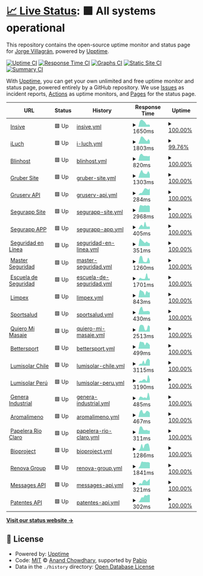 # [📈 Live Status](https://yorsh21.github.io/sites-status): <!--live status--> **🟩 All systems operational**

This repository contains the open-source uptime monitor and status page for [Jorge Villagrán](http://insive.cl), powered by [Upptime](https://github.com/upptime/upptime).

[![Uptime CI](https://github.com/yorsh21/sites-status/workflows/Uptime%20CI/badge.svg)](https://github.com/yorsh21/sites-status/actions?query=workflow%3A%22Uptime+CI%22)
[![Response Time CI](https://github.com/yorsh21/sites-status/workflows/Response%20Time%20CI/badge.svg)](https://github.com/yorsh21/sites-status/actions?query=workflow%3A%22Response+Time+CI%22)
[![Graphs CI](https://github.com/yorsh21/sites-status/workflows/Graphs%20CI/badge.svg)](https://github.com/yorsh21/sites-status/actions?query=workflow%3A%22Graphs+CI%22)
[![Static Site CI](https://github.com/yorsh21/sites-status/workflows/Static%20Site%20CI/badge.svg)](https://github.com/yorsh21/sites-status/actions?query=workflow%3A%22Static+Site+CI%22)
[![Summary CI](https://github.com/yorsh21/sites-status/workflows/Summary%20CI/badge.svg)](https://github.com/yorsh21/sites-status/actions?query=workflow%3A%22Summary+CI%22)

With [Upptime](https://upptime.js.org), you can get your own unlimited and free uptime monitor and status page, powered entirely by a GitHub repository. We use [Issues](https://github.com/yorsh21/sites-status/issues) as incident reports, [Actions](https://github.com/yorsh21/sites-status/actions) as uptime monitors, and [Pages](https://yorsh21.github.io/sites-status) for the status page.

<!--start: status pages-->
<!-- This summary is generated by Upptime (https://github.com/upptime/upptime) -->
<!-- Do not edit this manually, your changes will be overwritten -->
<!-- prettier-ignore -->
| URL | Status | History | Response Time | Uptime |
| --- | ------ | ------- | ------------- | ------ |
| <img alt="" src="https://icons.duckduckgo.com/ip3/insive.cl.ico" height="13"> [Insive](https://insive.cl) | 🟩 Up | [insive.yml](https://github.com/yorsh21/sites-status/commits/HEAD/history/insive.yml) | <details><summary><img alt="Response time graph" src="./graphs/insive/response-time-week.png" height="20"> 1650ms</summary><br><a href="https://yorsh21.github.io/sites-status/history/insive"><img alt="Response time 2138" src="https://img.shields.io/endpoint?url=https%3A%2F%2Fraw.githubusercontent.com%2Fyorsh21%2Fsites-status%2FHEAD%2Fapi%2Finsive%2Fresponse-time.json"></a><br><a href="https://yorsh21.github.io/sites-status/history/insive"><img alt="24-hour response time 686" src="https://img.shields.io/endpoint?url=https%3A%2F%2Fraw.githubusercontent.com%2Fyorsh21%2Fsites-status%2FHEAD%2Fapi%2Finsive%2Fresponse-time-day.json"></a><br><a href="https://yorsh21.github.io/sites-status/history/insive"><img alt="7-day response time 1650" src="https://img.shields.io/endpoint?url=https%3A%2F%2Fraw.githubusercontent.com%2Fyorsh21%2Fsites-status%2FHEAD%2Fapi%2Finsive%2Fresponse-time-week.json"></a><br><a href="https://yorsh21.github.io/sites-status/history/insive"><img alt="30-day response time 2030" src="https://img.shields.io/endpoint?url=https%3A%2F%2Fraw.githubusercontent.com%2Fyorsh21%2Fsites-status%2FHEAD%2Fapi%2Finsive%2Fresponse-time-month.json"></a><br><a href="https://yorsh21.github.io/sites-status/history/insive"><img alt="1-year response time 2138" src="https://img.shields.io/endpoint?url=https%3A%2F%2Fraw.githubusercontent.com%2Fyorsh21%2Fsites-status%2FHEAD%2Fapi%2Finsive%2Fresponse-time-year.json"></a></details> | <details><summary><a href="https://yorsh21.github.io/sites-status/history/insive">100.00%</a></summary><a href="https://yorsh21.github.io/sites-status/history/insive"><img alt="All-time uptime 99.96%" src="https://img.shields.io/endpoint?url=https%3A%2F%2Fraw.githubusercontent.com%2Fyorsh21%2Fsites-status%2FHEAD%2Fapi%2Finsive%2Fuptime.json"></a><br><a href="https://yorsh21.github.io/sites-status/history/insive"><img alt="24-hour uptime 100.00%" src="https://img.shields.io/endpoint?url=https%3A%2F%2Fraw.githubusercontent.com%2Fyorsh21%2Fsites-status%2FHEAD%2Fapi%2Finsive%2Fuptime-day.json"></a><br><a href="https://yorsh21.github.io/sites-status/history/insive"><img alt="7-day uptime 100.00%" src="https://img.shields.io/endpoint?url=https%3A%2F%2Fraw.githubusercontent.com%2Fyorsh21%2Fsites-status%2FHEAD%2Fapi%2Finsive%2Fuptime-week.json"></a><br><a href="https://yorsh21.github.io/sites-status/history/insive"><img alt="30-day uptime 100.00%" src="https://img.shields.io/endpoint?url=https%3A%2F%2Fraw.githubusercontent.com%2Fyorsh21%2Fsites-status%2FHEAD%2Fapi%2Finsive%2Fuptime-month.json"></a><br><a href="https://yorsh21.github.io/sites-status/history/insive"><img alt="1-year uptime 99.96%" src="https://img.shields.io/endpoint?url=https%3A%2F%2Fraw.githubusercontent.com%2Fyorsh21%2Fsites-status%2FHEAD%2Fapi%2Finsive%2Fuptime-year.json"></a></details>
| <img alt="" src="https://icons.duckduckgo.com/ip3/iluch.com.ico" height="13"> [iLuch](https://iluch.com) | 🟩 Up | [i-luch.yml](https://github.com/yorsh21/sites-status/commits/HEAD/history/i-luch.yml) | <details><summary><img alt="Response time graph" src="./graphs/i-luch/response-time-week.png" height="20"> 1803ms</summary><br><a href="https://yorsh21.github.io/sites-status/history/i-luch"><img alt="Response time 1887" src="https://img.shields.io/endpoint?url=https%3A%2F%2Fraw.githubusercontent.com%2Fyorsh21%2Fsites-status%2FHEAD%2Fapi%2Fi-luch%2Fresponse-time.json"></a><br><a href="https://yorsh21.github.io/sites-status/history/i-luch"><img alt="24-hour response time 1034" src="https://img.shields.io/endpoint?url=https%3A%2F%2Fraw.githubusercontent.com%2Fyorsh21%2Fsites-status%2FHEAD%2Fapi%2Fi-luch%2Fresponse-time-day.json"></a><br><a href="https://yorsh21.github.io/sites-status/history/i-luch"><img alt="7-day response time 1803" src="https://img.shields.io/endpoint?url=https%3A%2F%2Fraw.githubusercontent.com%2Fyorsh21%2Fsites-status%2FHEAD%2Fapi%2Fi-luch%2Fresponse-time-week.json"></a><br><a href="https://yorsh21.github.io/sites-status/history/i-luch"><img alt="30-day response time 1884" src="https://img.shields.io/endpoint?url=https%3A%2F%2Fraw.githubusercontent.com%2Fyorsh21%2Fsites-status%2FHEAD%2Fapi%2Fi-luch%2Fresponse-time-month.json"></a><br><a href="https://yorsh21.github.io/sites-status/history/i-luch"><img alt="1-year response time 1887" src="https://img.shields.io/endpoint?url=https%3A%2F%2Fraw.githubusercontent.com%2Fyorsh21%2Fsites-status%2FHEAD%2Fapi%2Fi-luch%2Fresponse-time-year.json"></a></details> | <details><summary><a href="https://yorsh21.github.io/sites-status/history/i-luch">99.76%</a></summary><a href="https://yorsh21.github.io/sites-status/history/i-luch"><img alt="All-time uptime 99.99%" src="https://img.shields.io/endpoint?url=https%3A%2F%2Fraw.githubusercontent.com%2Fyorsh21%2Fsites-status%2FHEAD%2Fapi%2Fi-luch%2Fuptime.json"></a><br><a href="https://yorsh21.github.io/sites-status/history/i-luch"><img alt="24-hour uptime 100.00%" src="https://img.shields.io/endpoint?url=https%3A%2F%2Fraw.githubusercontent.com%2Fyorsh21%2Fsites-status%2FHEAD%2Fapi%2Fi-luch%2Fuptime-day.json"></a><br><a href="https://yorsh21.github.io/sites-status/history/i-luch"><img alt="7-day uptime 99.76%" src="https://img.shields.io/endpoint?url=https%3A%2F%2Fraw.githubusercontent.com%2Fyorsh21%2Fsites-status%2FHEAD%2Fapi%2Fi-luch%2Fuptime-week.json"></a><br><a href="https://yorsh21.github.io/sites-status/history/i-luch"><img alt="30-day uptime 99.95%" src="https://img.shields.io/endpoint?url=https%3A%2F%2Fraw.githubusercontent.com%2Fyorsh21%2Fsites-status%2FHEAD%2Fapi%2Fi-luch%2Fuptime-month.json"></a><br><a href="https://yorsh21.github.io/sites-status/history/i-luch"><img alt="1-year uptime 99.99%" src="https://img.shields.io/endpoint?url=https%3A%2F%2Fraw.githubusercontent.com%2Fyorsh21%2Fsites-status%2FHEAD%2Fapi%2Fi-luch%2Fuptime-year.json"></a></details>
| <img alt="" src="https://icons.duckduckgo.com/ip3/blinhost.cl.ico" height="13"> [Blinhost](https://blinhost.cl) | 🟩 Up | [blinhost.yml](https://github.com/yorsh21/sites-status/commits/HEAD/history/blinhost.yml) | <details><summary><img alt="Response time graph" src="./graphs/blinhost/response-time-week.png" height="20"> 820ms</summary><br><a href="https://yorsh21.github.io/sites-status/history/blinhost"><img alt="Response time 741" src="https://img.shields.io/endpoint?url=https%3A%2F%2Fraw.githubusercontent.com%2Fyorsh21%2Fsites-status%2FHEAD%2Fapi%2Fblinhost%2Fresponse-time.json"></a><br><a href="https://yorsh21.github.io/sites-status/history/blinhost"><img alt="24-hour response time 764" src="https://img.shields.io/endpoint?url=https%3A%2F%2Fraw.githubusercontent.com%2Fyorsh21%2Fsites-status%2FHEAD%2Fapi%2Fblinhost%2Fresponse-time-day.json"></a><br><a href="https://yorsh21.github.io/sites-status/history/blinhost"><img alt="7-day response time 820" src="https://img.shields.io/endpoint?url=https%3A%2F%2Fraw.githubusercontent.com%2Fyorsh21%2Fsites-status%2FHEAD%2Fapi%2Fblinhost%2Fresponse-time-week.json"></a><br><a href="https://yorsh21.github.io/sites-status/history/blinhost"><img alt="30-day response time 768" src="https://img.shields.io/endpoint?url=https%3A%2F%2Fraw.githubusercontent.com%2Fyorsh21%2Fsites-status%2FHEAD%2Fapi%2Fblinhost%2Fresponse-time-month.json"></a><br><a href="https://yorsh21.github.io/sites-status/history/blinhost"><img alt="1-year response time 741" src="https://img.shields.io/endpoint?url=https%3A%2F%2Fraw.githubusercontent.com%2Fyorsh21%2Fsites-status%2FHEAD%2Fapi%2Fblinhost%2Fresponse-time-year.json"></a></details> | <details><summary><a href="https://yorsh21.github.io/sites-status/history/blinhost">100.00%</a></summary><a href="https://yorsh21.github.io/sites-status/history/blinhost"><img alt="All-time uptime 99.83%" src="https://img.shields.io/endpoint?url=https%3A%2F%2Fraw.githubusercontent.com%2Fyorsh21%2Fsites-status%2FHEAD%2Fapi%2Fblinhost%2Fuptime.json"></a><br><a href="https://yorsh21.github.io/sites-status/history/blinhost"><img alt="24-hour uptime 100.00%" src="https://img.shields.io/endpoint?url=https%3A%2F%2Fraw.githubusercontent.com%2Fyorsh21%2Fsites-status%2FHEAD%2Fapi%2Fblinhost%2Fuptime-day.json"></a><br><a href="https://yorsh21.github.io/sites-status/history/blinhost"><img alt="7-day uptime 100.00%" src="https://img.shields.io/endpoint?url=https%3A%2F%2Fraw.githubusercontent.com%2Fyorsh21%2Fsites-status%2FHEAD%2Fapi%2Fblinhost%2Fuptime-week.json"></a><br><a href="https://yorsh21.github.io/sites-status/history/blinhost"><img alt="30-day uptime 99.76%" src="https://img.shields.io/endpoint?url=https%3A%2F%2Fraw.githubusercontent.com%2Fyorsh21%2Fsites-status%2FHEAD%2Fapi%2Fblinhost%2Fuptime-month.json"></a><br><a href="https://yorsh21.github.io/sites-status/history/blinhost"><img alt="1-year uptime 99.83%" src="https://img.shields.io/endpoint?url=https%3A%2F%2Fraw.githubusercontent.com%2Fyorsh21%2Fsites-status%2FHEAD%2Fapi%2Fblinhost%2Fuptime-year.json"></a></details>
| <img alt="" src="https://icons.duckduckgo.com/ip3/gruserv.com.ico" height="13"> [Gruber Site](https://gruserv.com) | 🟩 Up | [gruber-site.yml](https://github.com/yorsh21/sites-status/commits/HEAD/history/gruber-site.yml) | <details><summary><img alt="Response time graph" src="./graphs/gruber-site/response-time-week.png" height="20"> 1303ms</summary><br><a href="https://yorsh21.github.io/sites-status/history/gruber-site"><img alt="Response time 2010" src="https://img.shields.io/endpoint?url=https%3A%2F%2Fraw.githubusercontent.com%2Fyorsh21%2Fsites-status%2FHEAD%2Fapi%2Fgruber-site%2Fresponse-time.json"></a><br><a href="https://yorsh21.github.io/sites-status/history/gruber-site"><img alt="24-hour response time 917" src="https://img.shields.io/endpoint?url=https%3A%2F%2Fraw.githubusercontent.com%2Fyorsh21%2Fsites-status%2FHEAD%2Fapi%2Fgruber-site%2Fresponse-time-day.json"></a><br><a href="https://yorsh21.github.io/sites-status/history/gruber-site"><img alt="7-day response time 1303" src="https://img.shields.io/endpoint?url=https%3A%2F%2Fraw.githubusercontent.com%2Fyorsh21%2Fsites-status%2FHEAD%2Fapi%2Fgruber-site%2Fresponse-time-week.json"></a><br><a href="https://yorsh21.github.io/sites-status/history/gruber-site"><img alt="30-day response time 1286" src="https://img.shields.io/endpoint?url=https%3A%2F%2Fraw.githubusercontent.com%2Fyorsh21%2Fsites-status%2FHEAD%2Fapi%2Fgruber-site%2Fresponse-time-month.json"></a><br><a href="https://yorsh21.github.io/sites-status/history/gruber-site"><img alt="1-year response time 2010" src="https://img.shields.io/endpoint?url=https%3A%2F%2Fraw.githubusercontent.com%2Fyorsh21%2Fsites-status%2FHEAD%2Fapi%2Fgruber-site%2Fresponse-time-year.json"></a></details> | <details><summary><a href="https://yorsh21.github.io/sites-status/history/gruber-site">100.00%</a></summary><a href="https://yorsh21.github.io/sites-status/history/gruber-site"><img alt="All-time uptime 97.06%" src="https://img.shields.io/endpoint?url=https%3A%2F%2Fraw.githubusercontent.com%2Fyorsh21%2Fsites-status%2FHEAD%2Fapi%2Fgruber-site%2Fuptime.json"></a><br><a href="https://yorsh21.github.io/sites-status/history/gruber-site"><img alt="24-hour uptime 100.00%" src="https://img.shields.io/endpoint?url=https%3A%2F%2Fraw.githubusercontent.com%2Fyorsh21%2Fsites-status%2FHEAD%2Fapi%2Fgruber-site%2Fuptime-day.json"></a><br><a href="https://yorsh21.github.io/sites-status/history/gruber-site"><img alt="7-day uptime 100.00%" src="https://img.shields.io/endpoint?url=https%3A%2F%2Fraw.githubusercontent.com%2Fyorsh21%2Fsites-status%2FHEAD%2Fapi%2Fgruber-site%2Fuptime-week.json"></a><br><a href="https://yorsh21.github.io/sites-status/history/gruber-site"><img alt="30-day uptime 100.00%" src="https://img.shields.io/endpoint?url=https%3A%2F%2Fraw.githubusercontent.com%2Fyorsh21%2Fsites-status%2FHEAD%2Fapi%2Fgruber-site%2Fuptime-month.json"></a><br><a href="https://yorsh21.github.io/sites-status/history/gruber-site"><img alt="1-year uptime 97.06%" src="https://img.shields.io/endpoint?url=https%3A%2F%2Fraw.githubusercontent.com%2Fyorsh21%2Fsites-status%2FHEAD%2Fapi%2Fgruber-site%2Fuptime-year.json"></a></details>
| <img alt="" src="https://icons.duckduckgo.com/ip3/app.gruserv.com.ico" height="13"> [Gruserv API](https://app.gruserv.com) | 🟩 Up | [gruserv-api.yml](https://github.com/yorsh21/sites-status/commits/HEAD/history/gruserv-api.yml) | <details><summary><img alt="Response time graph" src="./graphs/gruserv-api/response-time-week.png" height="20"> 284ms</summary><br><a href="https://yorsh21.github.io/sites-status/history/gruserv-api"><img alt="Response time 289" src="https://img.shields.io/endpoint?url=https%3A%2F%2Fraw.githubusercontent.com%2Fyorsh21%2Fsites-status%2FHEAD%2Fapi%2Fgruserv-api%2Fresponse-time.json"></a><br><a href="https://yorsh21.github.io/sites-status/history/gruserv-api"><img alt="24-hour response time 388" src="https://img.shields.io/endpoint?url=https%3A%2F%2Fraw.githubusercontent.com%2Fyorsh21%2Fsites-status%2FHEAD%2Fapi%2Fgruserv-api%2Fresponse-time-day.json"></a><br><a href="https://yorsh21.github.io/sites-status/history/gruserv-api"><img alt="7-day response time 284" src="https://img.shields.io/endpoint?url=https%3A%2F%2Fraw.githubusercontent.com%2Fyorsh21%2Fsites-status%2FHEAD%2Fapi%2Fgruserv-api%2Fresponse-time-week.json"></a><br><a href="https://yorsh21.github.io/sites-status/history/gruserv-api"><img alt="30-day response time 277" src="https://img.shields.io/endpoint?url=https%3A%2F%2Fraw.githubusercontent.com%2Fyorsh21%2Fsites-status%2FHEAD%2Fapi%2Fgruserv-api%2Fresponse-time-month.json"></a><br><a href="https://yorsh21.github.io/sites-status/history/gruserv-api"><img alt="1-year response time 289" src="https://img.shields.io/endpoint?url=https%3A%2F%2Fraw.githubusercontent.com%2Fyorsh21%2Fsites-status%2FHEAD%2Fapi%2Fgruserv-api%2Fresponse-time-year.json"></a></details> | <details><summary><a href="https://yorsh21.github.io/sites-status/history/gruserv-api">100.00%</a></summary><a href="https://yorsh21.github.io/sites-status/history/gruserv-api"><img alt="All-time uptime 100.00%" src="https://img.shields.io/endpoint?url=https%3A%2F%2Fraw.githubusercontent.com%2Fyorsh21%2Fsites-status%2FHEAD%2Fapi%2Fgruserv-api%2Fuptime.json"></a><br><a href="https://yorsh21.github.io/sites-status/history/gruserv-api"><img alt="24-hour uptime 100.00%" src="https://img.shields.io/endpoint?url=https%3A%2F%2Fraw.githubusercontent.com%2Fyorsh21%2Fsites-status%2FHEAD%2Fapi%2Fgruserv-api%2Fuptime-day.json"></a><br><a href="https://yorsh21.github.io/sites-status/history/gruserv-api"><img alt="7-day uptime 100.00%" src="https://img.shields.io/endpoint?url=https%3A%2F%2Fraw.githubusercontent.com%2Fyorsh21%2Fsites-status%2FHEAD%2Fapi%2Fgruserv-api%2Fuptime-week.json"></a><br><a href="https://yorsh21.github.io/sites-status/history/gruserv-api"><img alt="30-day uptime 100.00%" src="https://img.shields.io/endpoint?url=https%3A%2F%2Fraw.githubusercontent.com%2Fyorsh21%2Fsites-status%2FHEAD%2Fapi%2Fgruserv-api%2Fuptime-month.json"></a><br><a href="https://yorsh21.github.io/sites-status/history/gruserv-api"><img alt="1-year uptime 100.00%" src="https://img.shields.io/endpoint?url=https%3A%2F%2Fraw.githubusercontent.com%2Fyorsh21%2Fsites-status%2FHEAD%2Fapi%2Fgruserv-api%2Fuptime-year.json"></a></details>
| <img alt="" src="https://icons.duckduckgo.com/ip3/segurapp.cl.ico" height="13"> [Segurapp Site](https://segurapp.cl) | 🟩 Up | [segurapp-site.yml](https://github.com/yorsh21/sites-status/commits/HEAD/history/segurapp-site.yml) | <details><summary><img alt="Response time graph" src="./graphs/segurapp-site/response-time-week.png" height="20"> 2968ms</summary><br><a href="https://yorsh21.github.io/sites-status/history/segurapp-site"><img alt="Response time 3117" src="https://img.shields.io/endpoint?url=https%3A%2F%2Fraw.githubusercontent.com%2Fyorsh21%2Fsites-status%2FHEAD%2Fapi%2Fsegurapp-site%2Fresponse-time.json"></a><br><a href="https://yorsh21.github.io/sites-status/history/segurapp-site"><img alt="24-hour response time 2660" src="https://img.shields.io/endpoint?url=https%3A%2F%2Fraw.githubusercontent.com%2Fyorsh21%2Fsites-status%2FHEAD%2Fapi%2Fsegurapp-site%2Fresponse-time-day.json"></a><br><a href="https://yorsh21.github.io/sites-status/history/segurapp-site"><img alt="7-day response time 2968" src="https://img.shields.io/endpoint?url=https%3A%2F%2Fraw.githubusercontent.com%2Fyorsh21%2Fsites-status%2FHEAD%2Fapi%2Fsegurapp-site%2Fresponse-time-week.json"></a><br><a href="https://yorsh21.github.io/sites-status/history/segurapp-site"><img alt="30-day response time 2938" src="https://img.shields.io/endpoint?url=https%3A%2F%2Fraw.githubusercontent.com%2Fyorsh21%2Fsites-status%2FHEAD%2Fapi%2Fsegurapp-site%2Fresponse-time-month.json"></a><br><a href="https://yorsh21.github.io/sites-status/history/segurapp-site"><img alt="1-year response time 3117" src="https://img.shields.io/endpoint?url=https%3A%2F%2Fraw.githubusercontent.com%2Fyorsh21%2Fsites-status%2FHEAD%2Fapi%2Fsegurapp-site%2Fresponse-time-year.json"></a></details> | <details><summary><a href="https://yorsh21.github.io/sites-status/history/segurapp-site">100.00%</a></summary><a href="https://yorsh21.github.io/sites-status/history/segurapp-site"><img alt="All-time uptime 99.43%" src="https://img.shields.io/endpoint?url=https%3A%2F%2Fraw.githubusercontent.com%2Fyorsh21%2Fsites-status%2FHEAD%2Fapi%2Fsegurapp-site%2Fuptime.json"></a><br><a href="https://yorsh21.github.io/sites-status/history/segurapp-site"><img alt="24-hour uptime 100.00%" src="https://img.shields.io/endpoint?url=https%3A%2F%2Fraw.githubusercontent.com%2Fyorsh21%2Fsites-status%2FHEAD%2Fapi%2Fsegurapp-site%2Fuptime-day.json"></a><br><a href="https://yorsh21.github.io/sites-status/history/segurapp-site"><img alt="7-day uptime 100.00%" src="https://img.shields.io/endpoint?url=https%3A%2F%2Fraw.githubusercontent.com%2Fyorsh21%2Fsites-status%2FHEAD%2Fapi%2Fsegurapp-site%2Fuptime-week.json"></a><br><a href="https://yorsh21.github.io/sites-status/history/segurapp-site"><img alt="30-day uptime 100.00%" src="https://img.shields.io/endpoint?url=https%3A%2F%2Fraw.githubusercontent.com%2Fyorsh21%2Fsites-status%2FHEAD%2Fapi%2Fsegurapp-site%2Fuptime-month.json"></a><br><a href="https://yorsh21.github.io/sites-status/history/segurapp-site"><img alt="1-year uptime 99.43%" src="https://img.shields.io/endpoint?url=https%3A%2F%2Fraw.githubusercontent.com%2Fyorsh21%2Fsites-status%2FHEAD%2Fapi%2Fsegurapp-site%2Fuptime-year.json"></a></details>
| <img alt="" src="https://icons.duckduckgo.com/ip3/app.segurapp.cl.ico" height="13"> [Segurapp APP](http://app.segurapp.cl) | 🟩 Up | [segurapp-app.yml](https://github.com/yorsh21/sites-status/commits/HEAD/history/segurapp-app.yml) | <details><summary><img alt="Response time graph" src="./graphs/segurapp-app/response-time-week.png" height="20"> 405ms</summary><br><a href="https://yorsh21.github.io/sites-status/history/segurapp-app"><img alt="Response time 425" src="https://img.shields.io/endpoint?url=https%3A%2F%2Fraw.githubusercontent.com%2Fyorsh21%2Fsites-status%2FHEAD%2Fapi%2Fsegurapp-app%2Fresponse-time.json"></a><br><a href="https://yorsh21.github.io/sites-status/history/segurapp-app"><img alt="24-hour response time 271" src="https://img.shields.io/endpoint?url=https%3A%2F%2Fraw.githubusercontent.com%2Fyorsh21%2Fsites-status%2FHEAD%2Fapi%2Fsegurapp-app%2Fresponse-time-day.json"></a><br><a href="https://yorsh21.github.io/sites-status/history/segurapp-app"><img alt="7-day response time 405" src="https://img.shields.io/endpoint?url=https%3A%2F%2Fraw.githubusercontent.com%2Fyorsh21%2Fsites-status%2FHEAD%2Fapi%2Fsegurapp-app%2Fresponse-time-week.json"></a><br><a href="https://yorsh21.github.io/sites-status/history/segurapp-app"><img alt="30-day response time 338" src="https://img.shields.io/endpoint?url=https%3A%2F%2Fraw.githubusercontent.com%2Fyorsh21%2Fsites-status%2FHEAD%2Fapi%2Fsegurapp-app%2Fresponse-time-month.json"></a><br><a href="https://yorsh21.github.io/sites-status/history/segurapp-app"><img alt="1-year response time 425" src="https://img.shields.io/endpoint?url=https%3A%2F%2Fraw.githubusercontent.com%2Fyorsh21%2Fsites-status%2FHEAD%2Fapi%2Fsegurapp-app%2Fresponse-time-year.json"></a></details> | <details><summary><a href="https://yorsh21.github.io/sites-status/history/segurapp-app">100.00%</a></summary><a href="https://yorsh21.github.io/sites-status/history/segurapp-app"><img alt="All-time uptime 72.74%" src="https://img.shields.io/endpoint?url=https%3A%2F%2Fraw.githubusercontent.com%2Fyorsh21%2Fsites-status%2FHEAD%2Fapi%2Fsegurapp-app%2Fuptime.json"></a><br><a href="https://yorsh21.github.io/sites-status/history/segurapp-app"><img alt="24-hour uptime 100.00%" src="https://img.shields.io/endpoint?url=https%3A%2F%2Fraw.githubusercontent.com%2Fyorsh21%2Fsites-status%2FHEAD%2Fapi%2Fsegurapp-app%2Fuptime-day.json"></a><br><a href="https://yorsh21.github.io/sites-status/history/segurapp-app"><img alt="7-day uptime 100.00%" src="https://img.shields.io/endpoint?url=https%3A%2F%2Fraw.githubusercontent.com%2Fyorsh21%2Fsites-status%2FHEAD%2Fapi%2Fsegurapp-app%2Fuptime-week.json"></a><br><a href="https://yorsh21.github.io/sites-status/history/segurapp-app"><img alt="30-day uptime 100.00%" src="https://img.shields.io/endpoint?url=https%3A%2F%2Fraw.githubusercontent.com%2Fyorsh21%2Fsites-status%2FHEAD%2Fapi%2Fsegurapp-app%2Fuptime-month.json"></a><br><a href="https://yorsh21.github.io/sites-status/history/segurapp-app"><img alt="1-year uptime 72.74%" src="https://img.shields.io/endpoint?url=https%3A%2F%2Fraw.githubusercontent.com%2Fyorsh21%2Fsites-status%2FHEAD%2Fapi%2Fsegurapp-app%2Fuptime-year.json"></a></details>
| <img alt="" src="https://icons.duckduckgo.com/ip3/seguridadenlinea.cl.ico" height="13"> [Seguridad en Linea](https://seguridadenlinea.cl) | 🟩 Up | [seguridad-en-linea.yml](https://github.com/yorsh21/sites-status/commits/HEAD/history/seguridad-en-linea.yml) | <details><summary><img alt="Response time graph" src="./graphs/seguridad-en-linea/response-time-week.png" height="20"> 351ms</summary><br><a href="https://yorsh21.github.io/sites-status/history/seguridad-en-linea"><img alt="Response time 342" src="https://img.shields.io/endpoint?url=https%3A%2F%2Fraw.githubusercontent.com%2Fyorsh21%2Fsites-status%2FHEAD%2Fapi%2Fseguridad-en-linea%2Fresponse-time.json"></a><br><a href="https://yorsh21.github.io/sites-status/history/seguridad-en-linea"><img alt="24-hour response time 214" src="https://img.shields.io/endpoint?url=https%3A%2F%2Fraw.githubusercontent.com%2Fyorsh21%2Fsites-status%2FHEAD%2Fapi%2Fseguridad-en-linea%2Fresponse-time-day.json"></a><br><a href="https://yorsh21.github.io/sites-status/history/seguridad-en-linea"><img alt="7-day response time 351" src="https://img.shields.io/endpoint?url=https%3A%2F%2Fraw.githubusercontent.com%2Fyorsh21%2Fsites-status%2FHEAD%2Fapi%2Fseguridad-en-linea%2Fresponse-time-week.json"></a><br><a href="https://yorsh21.github.io/sites-status/history/seguridad-en-linea"><img alt="30-day response time 361" src="https://img.shields.io/endpoint?url=https%3A%2F%2Fraw.githubusercontent.com%2Fyorsh21%2Fsites-status%2FHEAD%2Fapi%2Fseguridad-en-linea%2Fresponse-time-month.json"></a><br><a href="https://yorsh21.github.io/sites-status/history/seguridad-en-linea"><img alt="1-year response time 342" src="https://img.shields.io/endpoint?url=https%3A%2F%2Fraw.githubusercontent.com%2Fyorsh21%2Fsites-status%2FHEAD%2Fapi%2Fseguridad-en-linea%2Fresponse-time-year.json"></a></details> | <details><summary><a href="https://yorsh21.github.io/sites-status/history/seguridad-en-linea">100.00%</a></summary><a href="https://yorsh21.github.io/sites-status/history/seguridad-en-linea"><img alt="All-time uptime 99.98%" src="https://img.shields.io/endpoint?url=https%3A%2F%2Fraw.githubusercontent.com%2Fyorsh21%2Fsites-status%2FHEAD%2Fapi%2Fseguridad-en-linea%2Fuptime.json"></a><br><a href="https://yorsh21.github.io/sites-status/history/seguridad-en-linea"><img alt="24-hour uptime 100.00%" src="https://img.shields.io/endpoint?url=https%3A%2F%2Fraw.githubusercontent.com%2Fyorsh21%2Fsites-status%2FHEAD%2Fapi%2Fseguridad-en-linea%2Fuptime-day.json"></a><br><a href="https://yorsh21.github.io/sites-status/history/seguridad-en-linea"><img alt="7-day uptime 100.00%" src="https://img.shields.io/endpoint?url=https%3A%2F%2Fraw.githubusercontent.com%2Fyorsh21%2Fsites-status%2FHEAD%2Fapi%2Fseguridad-en-linea%2Fuptime-week.json"></a><br><a href="https://yorsh21.github.io/sites-status/history/seguridad-en-linea"><img alt="30-day uptime 100.00%" src="https://img.shields.io/endpoint?url=https%3A%2F%2Fraw.githubusercontent.com%2Fyorsh21%2Fsites-status%2FHEAD%2Fapi%2Fseguridad-en-linea%2Fuptime-month.json"></a><br><a href="https://yorsh21.github.io/sites-status/history/seguridad-en-linea"><img alt="1-year uptime 99.98%" src="https://img.shields.io/endpoint?url=https%3A%2F%2Fraw.githubusercontent.com%2Fyorsh21%2Fsites-status%2FHEAD%2Fapi%2Fseguridad-en-linea%2Fuptime-year.json"></a></details>
| <img alt="" src="https://icons.duckduckgo.com/ip3/masterseguridad.cl.ico" height="13"> [Master Seguridad](https://masterseguridad.cl) | 🟩 Up | [master-seguridad.yml](https://github.com/yorsh21/sites-status/commits/HEAD/history/master-seguridad.yml) | <details><summary><img alt="Response time graph" src="./graphs/master-seguridad/response-time-week.png" height="20"> 1260ms</summary><br><a href="https://yorsh21.github.io/sites-status/history/master-seguridad"><img alt="Response time 2222" src="https://img.shields.io/endpoint?url=https%3A%2F%2Fraw.githubusercontent.com%2Fyorsh21%2Fsites-status%2FHEAD%2Fapi%2Fmaster-seguridad%2Fresponse-time.json"></a><br><a href="https://yorsh21.github.io/sites-status/history/master-seguridad"><img alt="24-hour response time 701" src="https://img.shields.io/endpoint?url=https%3A%2F%2Fraw.githubusercontent.com%2Fyorsh21%2Fsites-status%2FHEAD%2Fapi%2Fmaster-seguridad%2Fresponse-time-day.json"></a><br><a href="https://yorsh21.github.io/sites-status/history/master-seguridad"><img alt="7-day response time 1260" src="https://img.shields.io/endpoint?url=https%3A%2F%2Fraw.githubusercontent.com%2Fyorsh21%2Fsites-status%2FHEAD%2Fapi%2Fmaster-seguridad%2Fresponse-time-week.json"></a><br><a href="https://yorsh21.github.io/sites-status/history/master-seguridad"><img alt="30-day response time 1926" src="https://img.shields.io/endpoint?url=https%3A%2F%2Fraw.githubusercontent.com%2Fyorsh21%2Fsites-status%2FHEAD%2Fapi%2Fmaster-seguridad%2Fresponse-time-month.json"></a><br><a href="https://yorsh21.github.io/sites-status/history/master-seguridad"><img alt="1-year response time 2222" src="https://img.shields.io/endpoint?url=https%3A%2F%2Fraw.githubusercontent.com%2Fyorsh21%2Fsites-status%2FHEAD%2Fapi%2Fmaster-seguridad%2Fresponse-time-year.json"></a></details> | <details><summary><a href="https://yorsh21.github.io/sites-status/history/master-seguridad">100.00%</a></summary><a href="https://yorsh21.github.io/sites-status/history/master-seguridad"><img alt="All-time uptime 99.99%" src="https://img.shields.io/endpoint?url=https%3A%2F%2Fraw.githubusercontent.com%2Fyorsh21%2Fsites-status%2FHEAD%2Fapi%2Fmaster-seguridad%2Fuptime.json"></a><br><a href="https://yorsh21.github.io/sites-status/history/master-seguridad"><img alt="24-hour uptime 100.00%" src="https://img.shields.io/endpoint?url=https%3A%2F%2Fraw.githubusercontent.com%2Fyorsh21%2Fsites-status%2FHEAD%2Fapi%2Fmaster-seguridad%2Fuptime-day.json"></a><br><a href="https://yorsh21.github.io/sites-status/history/master-seguridad"><img alt="7-day uptime 100.00%" src="https://img.shields.io/endpoint?url=https%3A%2F%2Fraw.githubusercontent.com%2Fyorsh21%2Fsites-status%2FHEAD%2Fapi%2Fmaster-seguridad%2Fuptime-week.json"></a><br><a href="https://yorsh21.github.io/sites-status/history/master-seguridad"><img alt="30-day uptime 100.00%" src="https://img.shields.io/endpoint?url=https%3A%2F%2Fraw.githubusercontent.com%2Fyorsh21%2Fsites-status%2FHEAD%2Fapi%2Fmaster-seguridad%2Fuptime-month.json"></a><br><a href="https://yorsh21.github.io/sites-status/history/master-seguridad"><img alt="1-year uptime 99.99%" src="https://img.shields.io/endpoint?url=https%3A%2F%2Fraw.githubusercontent.com%2Fyorsh21%2Fsites-status%2FHEAD%2Fapi%2Fmaster-seguridad%2Fuptime-year.json"></a></details>
| <img alt="" src="https://icons.duckduckgo.com/ip3/escueladeseguridad.cl.ico" height="13"> [Escuela de Seguridad](https://escueladeseguridad.cl) | 🟩 Up | [escuela-de-seguridad.yml](https://github.com/yorsh21/sites-status/commits/HEAD/history/escuela-de-seguridad.yml) | <details><summary><img alt="Response time graph" src="./graphs/escuela-de-seguridad/response-time-week.png" height="20"> 1701ms</summary><br><a href="https://yorsh21.github.io/sites-status/history/escuela-de-seguridad"><img alt="Response time 2099" src="https://img.shields.io/endpoint?url=https%3A%2F%2Fraw.githubusercontent.com%2Fyorsh21%2Fsites-status%2FHEAD%2Fapi%2Fescuela-de-seguridad%2Fresponse-time.json"></a><br><a href="https://yorsh21.github.io/sites-status/history/escuela-de-seguridad"><img alt="24-hour response time 1203" src="https://img.shields.io/endpoint?url=https%3A%2F%2Fraw.githubusercontent.com%2Fyorsh21%2Fsites-status%2FHEAD%2Fapi%2Fescuela-de-seguridad%2Fresponse-time-day.json"></a><br><a href="https://yorsh21.github.io/sites-status/history/escuela-de-seguridad"><img alt="7-day response time 1701" src="https://img.shields.io/endpoint?url=https%3A%2F%2Fraw.githubusercontent.com%2Fyorsh21%2Fsites-status%2FHEAD%2Fapi%2Fescuela-de-seguridad%2Fresponse-time-week.json"></a><br><a href="https://yorsh21.github.io/sites-status/history/escuela-de-seguridad"><img alt="30-day response time 2072" src="https://img.shields.io/endpoint?url=https%3A%2F%2Fraw.githubusercontent.com%2Fyorsh21%2Fsites-status%2FHEAD%2Fapi%2Fescuela-de-seguridad%2Fresponse-time-month.json"></a><br><a href="https://yorsh21.github.io/sites-status/history/escuela-de-seguridad"><img alt="1-year response time 2099" src="https://img.shields.io/endpoint?url=https%3A%2F%2Fraw.githubusercontent.com%2Fyorsh21%2Fsites-status%2FHEAD%2Fapi%2Fescuela-de-seguridad%2Fresponse-time-year.json"></a></details> | <details><summary><a href="https://yorsh21.github.io/sites-status/history/escuela-de-seguridad">100.00%</a></summary><a href="https://yorsh21.github.io/sites-status/history/escuela-de-seguridad"><img alt="All-time uptime 99.96%" src="https://img.shields.io/endpoint?url=https%3A%2F%2Fraw.githubusercontent.com%2Fyorsh21%2Fsites-status%2FHEAD%2Fapi%2Fescuela-de-seguridad%2Fuptime.json"></a><br><a href="https://yorsh21.github.io/sites-status/history/escuela-de-seguridad"><img alt="24-hour uptime 100.00%" src="https://img.shields.io/endpoint?url=https%3A%2F%2Fraw.githubusercontent.com%2Fyorsh21%2Fsites-status%2FHEAD%2Fapi%2Fescuela-de-seguridad%2Fuptime-day.json"></a><br><a href="https://yorsh21.github.io/sites-status/history/escuela-de-seguridad"><img alt="7-day uptime 100.00%" src="https://img.shields.io/endpoint?url=https%3A%2F%2Fraw.githubusercontent.com%2Fyorsh21%2Fsites-status%2FHEAD%2Fapi%2Fescuela-de-seguridad%2Fuptime-week.json"></a><br><a href="https://yorsh21.github.io/sites-status/history/escuela-de-seguridad"><img alt="30-day uptime 100.00%" src="https://img.shields.io/endpoint?url=https%3A%2F%2Fraw.githubusercontent.com%2Fyorsh21%2Fsites-status%2FHEAD%2Fapi%2Fescuela-de-seguridad%2Fuptime-month.json"></a><br><a href="https://yorsh21.github.io/sites-status/history/escuela-de-seguridad"><img alt="1-year uptime 99.96%" src="https://img.shields.io/endpoint?url=https%3A%2F%2Fraw.githubusercontent.com%2Fyorsh21%2Fsites-status%2FHEAD%2Fapi%2Fescuela-de-seguridad%2Fuptime-year.json"></a></details>
| <img alt="" src="https://icons.duckduckgo.com/ip3/limpex.cl.ico" height="13"> [Limpex](https://limpex.cl) | 🟩 Up | [limpex.yml](https://github.com/yorsh21/sites-status/commits/HEAD/history/limpex.yml) | <details><summary><img alt="Response time graph" src="./graphs/limpex/response-time-week.png" height="20"> 843ms</summary><br><a href="https://yorsh21.github.io/sites-status/history/limpex"><img alt="Response time 2048" src="https://img.shields.io/endpoint?url=https%3A%2F%2Fraw.githubusercontent.com%2Fyorsh21%2Fsites-status%2FHEAD%2Fapi%2Flimpex%2Fresponse-time.json"></a><br><a href="https://yorsh21.github.io/sites-status/history/limpex"><img alt="24-hour response time 787" src="https://img.shields.io/endpoint?url=https%3A%2F%2Fraw.githubusercontent.com%2Fyorsh21%2Fsites-status%2FHEAD%2Fapi%2Flimpex%2Fresponse-time-day.json"></a><br><a href="https://yorsh21.github.io/sites-status/history/limpex"><img alt="7-day response time 843" src="https://img.shields.io/endpoint?url=https%3A%2F%2Fraw.githubusercontent.com%2Fyorsh21%2Fsites-status%2FHEAD%2Fapi%2Flimpex%2Fresponse-time-week.json"></a><br><a href="https://yorsh21.github.io/sites-status/history/limpex"><img alt="30-day response time 880" src="https://img.shields.io/endpoint?url=https%3A%2F%2Fraw.githubusercontent.com%2Fyorsh21%2Fsites-status%2FHEAD%2Fapi%2Flimpex%2Fresponse-time-month.json"></a><br><a href="https://yorsh21.github.io/sites-status/history/limpex"><img alt="1-year response time 2048" src="https://img.shields.io/endpoint?url=https%3A%2F%2Fraw.githubusercontent.com%2Fyorsh21%2Fsites-status%2FHEAD%2Fapi%2Flimpex%2Fresponse-time-year.json"></a></details> | <details><summary><a href="https://yorsh21.github.io/sites-status/history/limpex">100.00%</a></summary><a href="https://yorsh21.github.io/sites-status/history/limpex"><img alt="All-time uptime 99.99%" src="https://img.shields.io/endpoint?url=https%3A%2F%2Fraw.githubusercontent.com%2Fyorsh21%2Fsites-status%2FHEAD%2Fapi%2Flimpex%2Fuptime.json"></a><br><a href="https://yorsh21.github.io/sites-status/history/limpex"><img alt="24-hour uptime 100.00%" src="https://img.shields.io/endpoint?url=https%3A%2F%2Fraw.githubusercontent.com%2Fyorsh21%2Fsites-status%2FHEAD%2Fapi%2Flimpex%2Fuptime-day.json"></a><br><a href="https://yorsh21.github.io/sites-status/history/limpex"><img alt="7-day uptime 100.00%" src="https://img.shields.io/endpoint?url=https%3A%2F%2Fraw.githubusercontent.com%2Fyorsh21%2Fsites-status%2FHEAD%2Fapi%2Flimpex%2Fuptime-week.json"></a><br><a href="https://yorsh21.github.io/sites-status/history/limpex"><img alt="30-day uptime 100.00%" src="https://img.shields.io/endpoint?url=https%3A%2F%2Fraw.githubusercontent.com%2Fyorsh21%2Fsites-status%2FHEAD%2Fapi%2Flimpex%2Fuptime-month.json"></a><br><a href="https://yorsh21.github.io/sites-status/history/limpex"><img alt="1-year uptime 99.99%" src="https://img.shields.io/endpoint?url=https%3A%2F%2Fraw.githubusercontent.com%2Fyorsh21%2Fsites-status%2FHEAD%2Fapi%2Flimpex%2Fuptime-year.json"></a></details>
| <img alt="" src="https://icons.duckduckgo.com/ip3/sportsalud.cl.ico" height="13"> [Sportsalud](https://sportsalud.cl/) | 🟩 Up | [sportsalud.yml](https://github.com/yorsh21/sites-status/commits/HEAD/history/sportsalud.yml) | <details><summary><img alt="Response time graph" src="./graphs/sportsalud/response-time-week.png" height="20"> 430ms</summary><br><a href="https://yorsh21.github.io/sites-status/history/sportsalud"><img alt="Response time 665" src="https://img.shields.io/endpoint?url=https%3A%2F%2Fraw.githubusercontent.com%2Fyorsh21%2Fsites-status%2FHEAD%2Fapi%2Fsportsalud%2Fresponse-time.json"></a><br><a href="https://yorsh21.github.io/sites-status/history/sportsalud"><img alt="24-hour response time 253" src="https://img.shields.io/endpoint?url=https%3A%2F%2Fraw.githubusercontent.com%2Fyorsh21%2Fsites-status%2FHEAD%2Fapi%2Fsportsalud%2Fresponse-time-day.json"></a><br><a href="https://yorsh21.github.io/sites-status/history/sportsalud"><img alt="7-day response time 430" src="https://img.shields.io/endpoint?url=https%3A%2F%2Fraw.githubusercontent.com%2Fyorsh21%2Fsites-status%2FHEAD%2Fapi%2Fsportsalud%2Fresponse-time-week.json"></a><br><a href="https://yorsh21.github.io/sites-status/history/sportsalud"><img alt="30-day response time 423" src="https://img.shields.io/endpoint?url=https%3A%2F%2Fraw.githubusercontent.com%2Fyorsh21%2Fsites-status%2FHEAD%2Fapi%2Fsportsalud%2Fresponse-time-month.json"></a><br><a href="https://yorsh21.github.io/sites-status/history/sportsalud"><img alt="1-year response time 665" src="https://img.shields.io/endpoint?url=https%3A%2F%2Fraw.githubusercontent.com%2Fyorsh21%2Fsites-status%2FHEAD%2Fapi%2Fsportsalud%2Fresponse-time-year.json"></a></details> | <details><summary><a href="https://yorsh21.github.io/sites-status/history/sportsalud">100.00%</a></summary><a href="https://yorsh21.github.io/sites-status/history/sportsalud"><img alt="All-time uptime 99.85%" src="https://img.shields.io/endpoint?url=https%3A%2F%2Fraw.githubusercontent.com%2Fyorsh21%2Fsites-status%2FHEAD%2Fapi%2Fsportsalud%2Fuptime.json"></a><br><a href="https://yorsh21.github.io/sites-status/history/sportsalud"><img alt="24-hour uptime 100.00%" src="https://img.shields.io/endpoint?url=https%3A%2F%2Fraw.githubusercontent.com%2Fyorsh21%2Fsites-status%2FHEAD%2Fapi%2Fsportsalud%2Fuptime-day.json"></a><br><a href="https://yorsh21.github.io/sites-status/history/sportsalud"><img alt="7-day uptime 100.00%" src="https://img.shields.io/endpoint?url=https%3A%2F%2Fraw.githubusercontent.com%2Fyorsh21%2Fsites-status%2FHEAD%2Fapi%2Fsportsalud%2Fuptime-week.json"></a><br><a href="https://yorsh21.github.io/sites-status/history/sportsalud"><img alt="30-day uptime 100.00%" src="https://img.shields.io/endpoint?url=https%3A%2F%2Fraw.githubusercontent.com%2Fyorsh21%2Fsites-status%2FHEAD%2Fapi%2Fsportsalud%2Fuptime-month.json"></a><br><a href="https://yorsh21.github.io/sites-status/history/sportsalud"><img alt="1-year uptime 99.85%" src="https://img.shields.io/endpoint?url=https%3A%2F%2Fraw.githubusercontent.com%2Fyorsh21%2Fsites-status%2FHEAD%2Fapi%2Fsportsalud%2Fuptime-year.json"></a></details>
| <img alt="" src="https://icons.duckduckgo.com/ip3/quieromimasaje.cl.ico" height="13"> [Quiero Mi Masaje](https://quieromimasaje.cl/) | 🟩 Up | [quiero-mi-masaje.yml](https://github.com/yorsh21/sites-status/commits/HEAD/history/quiero-mi-masaje.yml) | <details><summary><img alt="Response time graph" src="./graphs/quiero-mi-masaje/response-time-week.png" height="20"> 2513ms</summary><br><a href="https://yorsh21.github.io/sites-status/history/quiero-mi-masaje"><img alt="Response time 3002" src="https://img.shields.io/endpoint?url=https%3A%2F%2Fraw.githubusercontent.com%2Fyorsh21%2Fsites-status%2FHEAD%2Fapi%2Fquiero-mi-masaje%2Fresponse-time.json"></a><br><a href="https://yorsh21.github.io/sites-status/history/quiero-mi-masaje"><img alt="24-hour response time 2681" src="https://img.shields.io/endpoint?url=https%3A%2F%2Fraw.githubusercontent.com%2Fyorsh21%2Fsites-status%2FHEAD%2Fapi%2Fquiero-mi-masaje%2Fresponse-time-day.json"></a><br><a href="https://yorsh21.github.io/sites-status/history/quiero-mi-masaje"><img alt="7-day response time 2513" src="https://img.shields.io/endpoint?url=https%3A%2F%2Fraw.githubusercontent.com%2Fyorsh21%2Fsites-status%2FHEAD%2Fapi%2Fquiero-mi-masaje%2Fresponse-time-week.json"></a><br><a href="https://yorsh21.github.io/sites-status/history/quiero-mi-masaje"><img alt="30-day response time 2857" src="https://img.shields.io/endpoint?url=https%3A%2F%2Fraw.githubusercontent.com%2Fyorsh21%2Fsites-status%2FHEAD%2Fapi%2Fquiero-mi-masaje%2Fresponse-time-month.json"></a><br><a href="https://yorsh21.github.io/sites-status/history/quiero-mi-masaje"><img alt="1-year response time 3002" src="https://img.shields.io/endpoint?url=https%3A%2F%2Fraw.githubusercontent.com%2Fyorsh21%2Fsites-status%2FHEAD%2Fapi%2Fquiero-mi-masaje%2Fresponse-time-year.json"></a></details> | <details><summary><a href="https://yorsh21.github.io/sites-status/history/quiero-mi-masaje">100.00%</a></summary><a href="https://yorsh21.github.io/sites-status/history/quiero-mi-masaje"><img alt="All-time uptime 100.00%" src="https://img.shields.io/endpoint?url=https%3A%2F%2Fraw.githubusercontent.com%2Fyorsh21%2Fsites-status%2FHEAD%2Fapi%2Fquiero-mi-masaje%2Fuptime.json"></a><br><a href="https://yorsh21.github.io/sites-status/history/quiero-mi-masaje"><img alt="24-hour uptime 100.00%" src="https://img.shields.io/endpoint?url=https%3A%2F%2Fraw.githubusercontent.com%2Fyorsh21%2Fsites-status%2FHEAD%2Fapi%2Fquiero-mi-masaje%2Fuptime-day.json"></a><br><a href="https://yorsh21.github.io/sites-status/history/quiero-mi-masaje"><img alt="7-day uptime 100.00%" src="https://img.shields.io/endpoint?url=https%3A%2F%2Fraw.githubusercontent.com%2Fyorsh21%2Fsites-status%2FHEAD%2Fapi%2Fquiero-mi-masaje%2Fuptime-week.json"></a><br><a href="https://yorsh21.github.io/sites-status/history/quiero-mi-masaje"><img alt="30-day uptime 100.00%" src="https://img.shields.io/endpoint?url=https%3A%2F%2Fraw.githubusercontent.com%2Fyorsh21%2Fsites-status%2FHEAD%2Fapi%2Fquiero-mi-masaje%2Fuptime-month.json"></a><br><a href="https://yorsh21.github.io/sites-status/history/quiero-mi-masaje"><img alt="1-year uptime 100.00%" src="https://img.shields.io/endpoint?url=https%3A%2F%2Fraw.githubusercontent.com%2Fyorsh21%2Fsites-status%2FHEAD%2Fapi%2Fquiero-mi-masaje%2Fuptime-year.json"></a></details>
| <img alt="" src="https://icons.duckduckgo.com/ip3/bettersport.cl.ico" height="13"> [Bettersport](https://bettersport.cl) | 🟩 Up | [bettersport.yml](https://github.com/yorsh21/sites-status/commits/HEAD/history/bettersport.yml) | <details><summary><img alt="Response time graph" src="./graphs/bettersport/response-time-week.png" height="20"> 499ms</summary><br><a href="https://yorsh21.github.io/sites-status/history/bettersport"><img alt="Response time 2700" src="https://img.shields.io/endpoint?url=https%3A%2F%2Fraw.githubusercontent.com%2Fyorsh21%2Fsites-status%2FHEAD%2Fapi%2Fbettersport%2Fresponse-time.json"></a><br><a href="https://yorsh21.github.io/sites-status/history/bettersport"><img alt="24-hour response time 321" src="https://img.shields.io/endpoint?url=https%3A%2F%2Fraw.githubusercontent.com%2Fyorsh21%2Fsites-status%2FHEAD%2Fapi%2Fbettersport%2Fresponse-time-day.json"></a><br><a href="https://yorsh21.github.io/sites-status/history/bettersport"><img alt="7-day response time 499" src="https://img.shields.io/endpoint?url=https%3A%2F%2Fraw.githubusercontent.com%2Fyorsh21%2Fsites-status%2FHEAD%2Fapi%2Fbettersport%2Fresponse-time-week.json"></a><br><a href="https://yorsh21.github.io/sites-status/history/bettersport"><img alt="30-day response time 1602" src="https://img.shields.io/endpoint?url=https%3A%2F%2Fraw.githubusercontent.com%2Fyorsh21%2Fsites-status%2FHEAD%2Fapi%2Fbettersport%2Fresponse-time-month.json"></a><br><a href="https://yorsh21.github.io/sites-status/history/bettersport"><img alt="1-year response time 2700" src="https://img.shields.io/endpoint?url=https%3A%2F%2Fraw.githubusercontent.com%2Fyorsh21%2Fsites-status%2FHEAD%2Fapi%2Fbettersport%2Fresponse-time-year.json"></a></details> | <details><summary><a href="https://yorsh21.github.io/sites-status/history/bettersport">100.00%</a></summary><a href="https://yorsh21.github.io/sites-status/history/bettersport"><img alt="All-time uptime 99.36%" src="https://img.shields.io/endpoint?url=https%3A%2F%2Fraw.githubusercontent.com%2Fyorsh21%2Fsites-status%2FHEAD%2Fapi%2Fbettersport%2Fuptime.json"></a><br><a href="https://yorsh21.github.io/sites-status/history/bettersport"><img alt="24-hour uptime 100.00%" src="https://img.shields.io/endpoint?url=https%3A%2F%2Fraw.githubusercontent.com%2Fyorsh21%2Fsites-status%2FHEAD%2Fapi%2Fbettersport%2Fuptime-day.json"></a><br><a href="https://yorsh21.github.io/sites-status/history/bettersport"><img alt="7-day uptime 100.00%" src="https://img.shields.io/endpoint?url=https%3A%2F%2Fraw.githubusercontent.com%2Fyorsh21%2Fsites-status%2FHEAD%2Fapi%2Fbettersport%2Fuptime-week.json"></a><br><a href="https://yorsh21.github.io/sites-status/history/bettersport"><img alt="30-day uptime 94.73%" src="https://img.shields.io/endpoint?url=https%3A%2F%2Fraw.githubusercontent.com%2Fyorsh21%2Fsites-status%2FHEAD%2Fapi%2Fbettersport%2Fuptime-month.json"></a><br><a href="https://yorsh21.github.io/sites-status/history/bettersport"><img alt="1-year uptime 99.36%" src="https://img.shields.io/endpoint?url=https%3A%2F%2Fraw.githubusercontent.com%2Fyorsh21%2Fsites-status%2FHEAD%2Fapi%2Fbettersport%2Fuptime-year.json"></a></details>
| <img alt="" src="https://icons.duckduckgo.com/ip3/lumisolar.cl.ico" height="13"> [Lumisolar Chile](https://lumisolar.cl) | 🟩 Up | [lumisolar-chile.yml](https://github.com/yorsh21/sites-status/commits/HEAD/history/lumisolar-chile.yml) | <details><summary><img alt="Response time graph" src="./graphs/lumisolar-chile/response-time-week.png" height="20"> 3115ms</summary><br><a href="https://yorsh21.github.io/sites-status/history/lumisolar-chile"><img alt="Response time 3416" src="https://img.shields.io/endpoint?url=https%3A%2F%2Fraw.githubusercontent.com%2Fyorsh21%2Fsites-status%2FHEAD%2Fapi%2Flumisolar-chile%2Fresponse-time.json"></a><br><a href="https://yorsh21.github.io/sites-status/history/lumisolar-chile"><img alt="24-hour response time 4022" src="https://img.shields.io/endpoint?url=https%3A%2F%2Fraw.githubusercontent.com%2Fyorsh21%2Fsites-status%2FHEAD%2Fapi%2Flumisolar-chile%2Fresponse-time-day.json"></a><br><a href="https://yorsh21.github.io/sites-status/history/lumisolar-chile"><img alt="7-day response time 3115" src="https://img.shields.io/endpoint?url=https%3A%2F%2Fraw.githubusercontent.com%2Fyorsh21%2Fsites-status%2FHEAD%2Fapi%2Flumisolar-chile%2Fresponse-time-week.json"></a><br><a href="https://yorsh21.github.io/sites-status/history/lumisolar-chile"><img alt="30-day response time 3240" src="https://img.shields.io/endpoint?url=https%3A%2F%2Fraw.githubusercontent.com%2Fyorsh21%2Fsites-status%2FHEAD%2Fapi%2Flumisolar-chile%2Fresponse-time-month.json"></a><br><a href="https://yorsh21.github.io/sites-status/history/lumisolar-chile"><img alt="1-year response time 3416" src="https://img.shields.io/endpoint?url=https%3A%2F%2Fraw.githubusercontent.com%2Fyorsh21%2Fsites-status%2FHEAD%2Fapi%2Flumisolar-chile%2Fresponse-time-year.json"></a></details> | <details><summary><a href="https://yorsh21.github.io/sites-status/history/lumisolar-chile">100.00%</a></summary><a href="https://yorsh21.github.io/sites-status/history/lumisolar-chile"><img alt="All-time uptime 99.96%" src="https://img.shields.io/endpoint?url=https%3A%2F%2Fraw.githubusercontent.com%2Fyorsh21%2Fsites-status%2FHEAD%2Fapi%2Flumisolar-chile%2Fuptime.json"></a><br><a href="https://yorsh21.github.io/sites-status/history/lumisolar-chile"><img alt="24-hour uptime 100.00%" src="https://img.shields.io/endpoint?url=https%3A%2F%2Fraw.githubusercontent.com%2Fyorsh21%2Fsites-status%2FHEAD%2Fapi%2Flumisolar-chile%2Fuptime-day.json"></a><br><a href="https://yorsh21.github.io/sites-status/history/lumisolar-chile"><img alt="7-day uptime 100.00%" src="https://img.shields.io/endpoint?url=https%3A%2F%2Fraw.githubusercontent.com%2Fyorsh21%2Fsites-status%2FHEAD%2Fapi%2Flumisolar-chile%2Fuptime-week.json"></a><br><a href="https://yorsh21.github.io/sites-status/history/lumisolar-chile"><img alt="30-day uptime 100.00%" src="https://img.shields.io/endpoint?url=https%3A%2F%2Fraw.githubusercontent.com%2Fyorsh21%2Fsites-status%2FHEAD%2Fapi%2Flumisolar-chile%2Fuptime-month.json"></a><br><a href="https://yorsh21.github.io/sites-status/history/lumisolar-chile"><img alt="1-year uptime 99.96%" src="https://img.shields.io/endpoint?url=https%3A%2F%2Fraw.githubusercontent.com%2Fyorsh21%2Fsites-status%2FHEAD%2Fapi%2Flumisolar-chile%2Fuptime-year.json"></a></details>
| <img alt="" src="https://icons.duckduckgo.com/ip3/lumisolar.pe.ico" height="13"> [Lumisolar Perú](https://lumisolar.pe) | 🟩 Up | [lumisolar-peru.yml](https://github.com/yorsh21/sites-status/commits/HEAD/history/lumisolar-peru.yml) | <details><summary><img alt="Response time graph" src="./graphs/lumisolar-peru/response-time-week.png" height="20"> 3190ms</summary><br><a href="https://yorsh21.github.io/sites-status/history/lumisolar-peru"><img alt="Response time 2350" src="https://img.shields.io/endpoint?url=https%3A%2F%2Fraw.githubusercontent.com%2Fyorsh21%2Fsites-status%2FHEAD%2Fapi%2Flumisolar-peru%2Fresponse-time.json"></a><br><a href="https://yorsh21.github.io/sites-status/history/lumisolar-peru"><img alt="24-hour response time 3042" src="https://img.shields.io/endpoint?url=https%3A%2F%2Fraw.githubusercontent.com%2Fyorsh21%2Fsites-status%2FHEAD%2Fapi%2Flumisolar-peru%2Fresponse-time-day.json"></a><br><a href="https://yorsh21.github.io/sites-status/history/lumisolar-peru"><img alt="7-day response time 3190" src="https://img.shields.io/endpoint?url=https%3A%2F%2Fraw.githubusercontent.com%2Fyorsh21%2Fsites-status%2FHEAD%2Fapi%2Flumisolar-peru%2Fresponse-time-week.json"></a><br><a href="https://yorsh21.github.io/sites-status/history/lumisolar-peru"><img alt="30-day response time 2985" src="https://img.shields.io/endpoint?url=https%3A%2F%2Fraw.githubusercontent.com%2Fyorsh21%2Fsites-status%2FHEAD%2Fapi%2Flumisolar-peru%2Fresponse-time-month.json"></a><br><a href="https://yorsh21.github.io/sites-status/history/lumisolar-peru"><img alt="1-year response time 2350" src="https://img.shields.io/endpoint?url=https%3A%2F%2Fraw.githubusercontent.com%2Fyorsh21%2Fsites-status%2FHEAD%2Fapi%2Flumisolar-peru%2Fresponse-time-year.json"></a></details> | <details><summary><a href="https://yorsh21.github.io/sites-status/history/lumisolar-peru">100.00%</a></summary><a href="https://yorsh21.github.io/sites-status/history/lumisolar-peru"><img alt="All-time uptime 99.78%" src="https://img.shields.io/endpoint?url=https%3A%2F%2Fraw.githubusercontent.com%2Fyorsh21%2Fsites-status%2FHEAD%2Fapi%2Flumisolar-peru%2Fuptime.json"></a><br><a href="https://yorsh21.github.io/sites-status/history/lumisolar-peru"><img alt="24-hour uptime 100.00%" src="https://img.shields.io/endpoint?url=https%3A%2F%2Fraw.githubusercontent.com%2Fyorsh21%2Fsites-status%2FHEAD%2Fapi%2Flumisolar-peru%2Fuptime-day.json"></a><br><a href="https://yorsh21.github.io/sites-status/history/lumisolar-peru"><img alt="7-day uptime 100.00%" src="https://img.shields.io/endpoint?url=https%3A%2F%2Fraw.githubusercontent.com%2Fyorsh21%2Fsites-status%2FHEAD%2Fapi%2Flumisolar-peru%2Fuptime-week.json"></a><br><a href="https://yorsh21.github.io/sites-status/history/lumisolar-peru"><img alt="30-day uptime 100.00%" src="https://img.shields.io/endpoint?url=https%3A%2F%2Fraw.githubusercontent.com%2Fyorsh21%2Fsites-status%2FHEAD%2Fapi%2Flumisolar-peru%2Fuptime-month.json"></a><br><a href="https://yorsh21.github.io/sites-status/history/lumisolar-peru"><img alt="1-year uptime 99.78%" src="https://img.shields.io/endpoint?url=https%3A%2F%2Fraw.githubusercontent.com%2Fyorsh21%2Fsites-status%2FHEAD%2Fapi%2Flumisolar-peru%2Fuptime-year.json"></a></details>
| <img alt="" src="https://icons.duckduckgo.com/ip3/generaindustrial.cl.ico" height="13"> [Genera Industrial](https://generaindustrial.cl) | 🟩 Up | [genera-industrial.yml](https://github.com/yorsh21/sites-status/commits/HEAD/history/genera-industrial.yml) | <details><summary><img alt="Response time graph" src="./graphs/genera-industrial/response-time-week.png" height="20"> 485ms</summary><br><a href="https://yorsh21.github.io/sites-status/history/genera-industrial"><img alt="Response time 636" src="https://img.shields.io/endpoint?url=https%3A%2F%2Fraw.githubusercontent.com%2Fyorsh21%2Fsites-status%2FHEAD%2Fapi%2Fgenera-industrial%2Fresponse-time.json"></a><br><a href="https://yorsh21.github.io/sites-status/history/genera-industrial"><img alt="24-hour response time 265" src="https://img.shields.io/endpoint?url=https%3A%2F%2Fraw.githubusercontent.com%2Fyorsh21%2Fsites-status%2FHEAD%2Fapi%2Fgenera-industrial%2Fresponse-time-day.json"></a><br><a href="https://yorsh21.github.io/sites-status/history/genera-industrial"><img alt="7-day response time 485" src="https://img.shields.io/endpoint?url=https%3A%2F%2Fraw.githubusercontent.com%2Fyorsh21%2Fsites-status%2FHEAD%2Fapi%2Fgenera-industrial%2Fresponse-time-week.json"></a><br><a href="https://yorsh21.github.io/sites-status/history/genera-industrial"><img alt="30-day response time 679" src="https://img.shields.io/endpoint?url=https%3A%2F%2Fraw.githubusercontent.com%2Fyorsh21%2Fsites-status%2FHEAD%2Fapi%2Fgenera-industrial%2Fresponse-time-month.json"></a><br><a href="https://yorsh21.github.io/sites-status/history/genera-industrial"><img alt="1-year response time 636" src="https://img.shields.io/endpoint?url=https%3A%2F%2Fraw.githubusercontent.com%2Fyorsh21%2Fsites-status%2FHEAD%2Fapi%2Fgenera-industrial%2Fresponse-time-year.json"></a></details> | <details><summary><a href="https://yorsh21.github.io/sites-status/history/genera-industrial">100.00%</a></summary><a href="https://yorsh21.github.io/sites-status/history/genera-industrial"><img alt="All-time uptime 99.95%" src="https://img.shields.io/endpoint?url=https%3A%2F%2Fraw.githubusercontent.com%2Fyorsh21%2Fsites-status%2FHEAD%2Fapi%2Fgenera-industrial%2Fuptime.json"></a><br><a href="https://yorsh21.github.io/sites-status/history/genera-industrial"><img alt="24-hour uptime 100.00%" src="https://img.shields.io/endpoint?url=https%3A%2F%2Fraw.githubusercontent.com%2Fyorsh21%2Fsites-status%2FHEAD%2Fapi%2Fgenera-industrial%2Fuptime-day.json"></a><br><a href="https://yorsh21.github.io/sites-status/history/genera-industrial"><img alt="7-day uptime 100.00%" src="https://img.shields.io/endpoint?url=https%3A%2F%2Fraw.githubusercontent.com%2Fyorsh21%2Fsites-status%2FHEAD%2Fapi%2Fgenera-industrial%2Fuptime-week.json"></a><br><a href="https://yorsh21.github.io/sites-status/history/genera-industrial"><img alt="30-day uptime 100.00%" src="https://img.shields.io/endpoint?url=https%3A%2F%2Fraw.githubusercontent.com%2Fyorsh21%2Fsites-status%2FHEAD%2Fapi%2Fgenera-industrial%2Fuptime-month.json"></a><br><a href="https://yorsh21.github.io/sites-status/history/genera-industrial"><img alt="1-year uptime 99.95%" src="https://img.shields.io/endpoint?url=https%3A%2F%2Fraw.githubusercontent.com%2Fyorsh21%2Fsites-status%2FHEAD%2Fapi%2Fgenera-industrial%2Fuptime-year.json"></a></details>
| <img alt="" src="https://icons.duckduckgo.com/ip3/aromalimeno.cl.ico" height="13"> [Aromalimeno](https://aromalimeno.cl) | 🟩 Up | [aromalimeno.yml](https://github.com/yorsh21/sites-status/commits/HEAD/history/aromalimeno.yml) | <details><summary><img alt="Response time graph" src="./graphs/aromalimeno/response-time-week.png" height="20"> 467ms</summary><br><a href="https://yorsh21.github.io/sites-status/history/aromalimeno"><img alt="Response time 1404" src="https://img.shields.io/endpoint?url=https%3A%2F%2Fraw.githubusercontent.com%2Fyorsh21%2Fsites-status%2FHEAD%2Fapi%2Faromalimeno%2Fresponse-time.json"></a><br><a href="https://yorsh21.github.io/sites-status/history/aromalimeno"><img alt="24-hour response time 363" src="https://img.shields.io/endpoint?url=https%3A%2F%2Fraw.githubusercontent.com%2Fyorsh21%2Fsites-status%2FHEAD%2Fapi%2Faromalimeno%2Fresponse-time-day.json"></a><br><a href="https://yorsh21.github.io/sites-status/history/aromalimeno"><img alt="7-day response time 467" src="https://img.shields.io/endpoint?url=https%3A%2F%2Fraw.githubusercontent.com%2Fyorsh21%2Fsites-status%2FHEAD%2Fapi%2Faromalimeno%2Fresponse-time-week.json"></a><br><a href="https://yorsh21.github.io/sites-status/history/aromalimeno"><img alt="30-day response time 466" src="https://img.shields.io/endpoint?url=https%3A%2F%2Fraw.githubusercontent.com%2Fyorsh21%2Fsites-status%2FHEAD%2Fapi%2Faromalimeno%2Fresponse-time-month.json"></a><br><a href="https://yorsh21.github.io/sites-status/history/aromalimeno"><img alt="1-year response time 1404" src="https://img.shields.io/endpoint?url=https%3A%2F%2Fraw.githubusercontent.com%2Fyorsh21%2Fsites-status%2FHEAD%2Fapi%2Faromalimeno%2Fresponse-time-year.json"></a></details> | <details><summary><a href="https://yorsh21.github.io/sites-status/history/aromalimeno">100.00%</a></summary><a href="https://yorsh21.github.io/sites-status/history/aromalimeno"><img alt="All-time uptime 99.99%" src="https://img.shields.io/endpoint?url=https%3A%2F%2Fraw.githubusercontent.com%2Fyorsh21%2Fsites-status%2FHEAD%2Fapi%2Faromalimeno%2Fuptime.json"></a><br><a href="https://yorsh21.github.io/sites-status/history/aromalimeno"><img alt="24-hour uptime 100.00%" src="https://img.shields.io/endpoint?url=https%3A%2F%2Fraw.githubusercontent.com%2Fyorsh21%2Fsites-status%2FHEAD%2Fapi%2Faromalimeno%2Fuptime-day.json"></a><br><a href="https://yorsh21.github.io/sites-status/history/aromalimeno"><img alt="7-day uptime 100.00%" src="https://img.shields.io/endpoint?url=https%3A%2F%2Fraw.githubusercontent.com%2Fyorsh21%2Fsites-status%2FHEAD%2Fapi%2Faromalimeno%2Fuptime-week.json"></a><br><a href="https://yorsh21.github.io/sites-status/history/aromalimeno"><img alt="30-day uptime 100.00%" src="https://img.shields.io/endpoint?url=https%3A%2F%2Fraw.githubusercontent.com%2Fyorsh21%2Fsites-status%2FHEAD%2Fapi%2Faromalimeno%2Fuptime-month.json"></a><br><a href="https://yorsh21.github.io/sites-status/history/aromalimeno"><img alt="1-year uptime 99.99%" src="https://img.shields.io/endpoint?url=https%3A%2F%2Fraw.githubusercontent.com%2Fyorsh21%2Fsites-status%2FHEAD%2Fapi%2Faromalimeno%2Fuptime-year.json"></a></details>
| <img alt="" src="https://icons.duckduckgo.com/ip3/papelerarioclaro.cl.ico" height="13"> [Papelera Rio Claro](https://papelerarioclaro.cl) | 🟩 Up | [papelera-rio-claro.yml](https://github.com/yorsh21/sites-status/commits/HEAD/history/papelera-rio-claro.yml) | <details><summary><img alt="Response time graph" src="./graphs/papelera-rio-claro/response-time-week.png" height="20"> 311ms</summary><br><a href="https://yorsh21.github.io/sites-status/history/papelera-rio-claro"><img alt="Response time 289" src="https://img.shields.io/endpoint?url=https%3A%2F%2Fraw.githubusercontent.com%2Fyorsh21%2Fsites-status%2FHEAD%2Fapi%2Fpapelera-rio-claro%2Fresponse-time.json"></a><br><a href="https://yorsh21.github.io/sites-status/history/papelera-rio-claro"><img alt="24-hour response time 214" src="https://img.shields.io/endpoint?url=https%3A%2F%2Fraw.githubusercontent.com%2Fyorsh21%2Fsites-status%2FHEAD%2Fapi%2Fpapelera-rio-claro%2Fresponse-time-day.json"></a><br><a href="https://yorsh21.github.io/sites-status/history/papelera-rio-claro"><img alt="7-day response time 311" src="https://img.shields.io/endpoint?url=https%3A%2F%2Fraw.githubusercontent.com%2Fyorsh21%2Fsites-status%2FHEAD%2Fapi%2Fpapelera-rio-claro%2Fresponse-time-week.json"></a><br><a href="https://yorsh21.github.io/sites-status/history/papelera-rio-claro"><img alt="30-day response time 312" src="https://img.shields.io/endpoint?url=https%3A%2F%2Fraw.githubusercontent.com%2Fyorsh21%2Fsites-status%2FHEAD%2Fapi%2Fpapelera-rio-claro%2Fresponse-time-month.json"></a><br><a href="https://yorsh21.github.io/sites-status/history/papelera-rio-claro"><img alt="1-year response time 289" src="https://img.shields.io/endpoint?url=https%3A%2F%2Fraw.githubusercontent.com%2Fyorsh21%2Fsites-status%2FHEAD%2Fapi%2Fpapelera-rio-claro%2Fresponse-time-year.json"></a></details> | <details><summary><a href="https://yorsh21.github.io/sites-status/history/papelera-rio-claro">100.00%</a></summary><a href="https://yorsh21.github.io/sites-status/history/papelera-rio-claro"><img alt="All-time uptime 99.99%" src="https://img.shields.io/endpoint?url=https%3A%2F%2Fraw.githubusercontent.com%2Fyorsh21%2Fsites-status%2FHEAD%2Fapi%2Fpapelera-rio-claro%2Fuptime.json"></a><br><a href="https://yorsh21.github.io/sites-status/history/papelera-rio-claro"><img alt="24-hour uptime 100.00%" src="https://img.shields.io/endpoint?url=https%3A%2F%2Fraw.githubusercontent.com%2Fyorsh21%2Fsites-status%2FHEAD%2Fapi%2Fpapelera-rio-claro%2Fuptime-day.json"></a><br><a href="https://yorsh21.github.io/sites-status/history/papelera-rio-claro"><img alt="7-day uptime 100.00%" src="https://img.shields.io/endpoint?url=https%3A%2F%2Fraw.githubusercontent.com%2Fyorsh21%2Fsites-status%2FHEAD%2Fapi%2Fpapelera-rio-claro%2Fuptime-week.json"></a><br><a href="https://yorsh21.github.io/sites-status/history/papelera-rio-claro"><img alt="30-day uptime 100.00%" src="https://img.shields.io/endpoint?url=https%3A%2F%2Fraw.githubusercontent.com%2Fyorsh21%2Fsites-status%2FHEAD%2Fapi%2Fpapelera-rio-claro%2Fuptime-month.json"></a><br><a href="https://yorsh21.github.io/sites-status/history/papelera-rio-claro"><img alt="1-year uptime 99.99%" src="https://img.shields.io/endpoint?url=https%3A%2F%2Fraw.githubusercontent.com%2Fyorsh21%2Fsites-status%2FHEAD%2Fapi%2Fpapelera-rio-claro%2Fuptime-year.json"></a></details>
| <img alt="" src="https://icons.duckduckgo.com/ip3/bioproject.cl.ico" height="13"> [Bioproject](https://bioproject.cl) | 🟩 Up | [bioproject.yml](https://github.com/yorsh21/sites-status/commits/HEAD/history/bioproject.yml) | <details><summary><img alt="Response time graph" src="./graphs/bioproject/response-time-week.png" height="20"> 1286ms</summary><br><a href="https://yorsh21.github.io/sites-status/history/bioproject"><img alt="Response time 1426" src="https://img.shields.io/endpoint?url=https%3A%2F%2Fraw.githubusercontent.com%2Fyorsh21%2Fsites-status%2FHEAD%2Fapi%2Fbioproject%2Fresponse-time.json"></a><br><a href="https://yorsh21.github.io/sites-status/history/bioproject"><img alt="24-hour response time 449" src="https://img.shields.io/endpoint?url=https%3A%2F%2Fraw.githubusercontent.com%2Fyorsh21%2Fsites-status%2FHEAD%2Fapi%2Fbioproject%2Fresponse-time-day.json"></a><br><a href="https://yorsh21.github.io/sites-status/history/bioproject"><img alt="7-day response time 1286" src="https://img.shields.io/endpoint?url=https%3A%2F%2Fraw.githubusercontent.com%2Fyorsh21%2Fsites-status%2FHEAD%2Fapi%2Fbioproject%2Fresponse-time-week.json"></a><br><a href="https://yorsh21.github.io/sites-status/history/bioproject"><img alt="30-day response time 2521" src="https://img.shields.io/endpoint?url=https%3A%2F%2Fraw.githubusercontent.com%2Fyorsh21%2Fsites-status%2FHEAD%2Fapi%2Fbioproject%2Fresponse-time-month.json"></a><br><a href="https://yorsh21.github.io/sites-status/history/bioproject"><img alt="1-year response time 1426" src="https://img.shields.io/endpoint?url=https%3A%2F%2Fraw.githubusercontent.com%2Fyorsh21%2Fsites-status%2FHEAD%2Fapi%2Fbioproject%2Fresponse-time-year.json"></a></details> | <details><summary><a href="https://yorsh21.github.io/sites-status/history/bioproject">100.00%</a></summary><a href="https://yorsh21.github.io/sites-status/history/bioproject"><img alt="All-time uptime 99.87%" src="https://img.shields.io/endpoint?url=https%3A%2F%2Fraw.githubusercontent.com%2Fyorsh21%2Fsites-status%2FHEAD%2Fapi%2Fbioproject%2Fuptime.json"></a><br><a href="https://yorsh21.github.io/sites-status/history/bioproject"><img alt="24-hour uptime 100.00%" src="https://img.shields.io/endpoint?url=https%3A%2F%2Fraw.githubusercontent.com%2Fyorsh21%2Fsites-status%2FHEAD%2Fapi%2Fbioproject%2Fuptime-day.json"></a><br><a href="https://yorsh21.github.io/sites-status/history/bioproject"><img alt="7-day uptime 100.00%" src="https://img.shields.io/endpoint?url=https%3A%2F%2Fraw.githubusercontent.com%2Fyorsh21%2Fsites-status%2FHEAD%2Fapi%2Fbioproject%2Fuptime-week.json"></a><br><a href="https://yorsh21.github.io/sites-status/history/bioproject"><img alt="30-day uptime 99.79%" src="https://img.shields.io/endpoint?url=https%3A%2F%2Fraw.githubusercontent.com%2Fyorsh21%2Fsites-status%2FHEAD%2Fapi%2Fbioproject%2Fuptime-month.json"></a><br><a href="https://yorsh21.github.io/sites-status/history/bioproject"><img alt="1-year uptime 99.87%" src="https://img.shields.io/endpoint?url=https%3A%2F%2Fraw.githubusercontent.com%2Fyorsh21%2Fsites-status%2FHEAD%2Fapi%2Fbioproject%2Fuptime-year.json"></a></details>
| <img alt="" src="https://icons.duckduckgo.com/ip3/renovagroup.cl.ico" height="13"> [Renova Group](https://renovagroup.cl) | 🟩 Up | [renova-group.yml](https://github.com/yorsh21/sites-status/commits/HEAD/history/renova-group.yml) | <details><summary><img alt="Response time graph" src="./graphs/renova-group/response-time-week.png" height="20"> 1841ms</summary><br><a href="https://yorsh21.github.io/sites-status/history/renova-group"><img alt="Response time 1991" src="https://img.shields.io/endpoint?url=https%3A%2F%2Fraw.githubusercontent.com%2Fyorsh21%2Fsites-status%2FHEAD%2Fapi%2Frenova-group%2Fresponse-time.json"></a><br><a href="https://yorsh21.github.io/sites-status/history/renova-group"><img alt="24-hour response time 1769" src="https://img.shields.io/endpoint?url=https%3A%2F%2Fraw.githubusercontent.com%2Fyorsh21%2Fsites-status%2FHEAD%2Fapi%2Frenova-group%2Fresponse-time-day.json"></a><br><a href="https://yorsh21.github.io/sites-status/history/renova-group"><img alt="7-day response time 1841" src="https://img.shields.io/endpoint?url=https%3A%2F%2Fraw.githubusercontent.com%2Fyorsh21%2Fsites-status%2FHEAD%2Fapi%2Frenova-group%2Fresponse-time-week.json"></a><br><a href="https://yorsh21.github.io/sites-status/history/renova-group"><img alt="30-day response time 1960" src="https://img.shields.io/endpoint?url=https%3A%2F%2Fraw.githubusercontent.com%2Fyorsh21%2Fsites-status%2FHEAD%2Fapi%2Frenova-group%2Fresponse-time-month.json"></a><br><a href="https://yorsh21.github.io/sites-status/history/renova-group"><img alt="1-year response time 1991" src="https://img.shields.io/endpoint?url=https%3A%2F%2Fraw.githubusercontent.com%2Fyorsh21%2Fsites-status%2FHEAD%2Fapi%2Frenova-group%2Fresponse-time-year.json"></a></details> | <details><summary><a href="https://yorsh21.github.io/sites-status/history/renova-group">100.00%</a></summary><a href="https://yorsh21.github.io/sites-status/history/renova-group"><img alt="All-time uptime 98.32%" src="https://img.shields.io/endpoint?url=https%3A%2F%2Fraw.githubusercontent.com%2Fyorsh21%2Fsites-status%2FHEAD%2Fapi%2Frenova-group%2Fuptime.json"></a><br><a href="https://yorsh21.github.io/sites-status/history/renova-group"><img alt="24-hour uptime 100.00%" src="https://img.shields.io/endpoint?url=https%3A%2F%2Fraw.githubusercontent.com%2Fyorsh21%2Fsites-status%2FHEAD%2Fapi%2Frenova-group%2Fuptime-day.json"></a><br><a href="https://yorsh21.github.io/sites-status/history/renova-group"><img alt="7-day uptime 100.00%" src="https://img.shields.io/endpoint?url=https%3A%2F%2Fraw.githubusercontent.com%2Fyorsh21%2Fsites-status%2FHEAD%2Fapi%2Frenova-group%2Fuptime-week.json"></a><br><a href="https://yorsh21.github.io/sites-status/history/renova-group"><img alt="30-day uptime 100.00%" src="https://img.shields.io/endpoint?url=https%3A%2F%2Fraw.githubusercontent.com%2Fyorsh21%2Fsites-status%2FHEAD%2Fapi%2Frenova-group%2Fuptime-month.json"></a><br><a href="https://yorsh21.github.io/sites-status/history/renova-group"><img alt="1-year uptime 98.32%" src="https://img.shields.io/endpoint?url=https%3A%2F%2Fraw.githubusercontent.com%2Fyorsh21%2Fsites-status%2FHEAD%2Fapi%2Frenova-group%2Fuptime-year.json"></a></details>
| <img alt="" src="https://icons.duckduckgo.com/ip3/messages.insive.cl.ico" height="13"> [Messages API](https://messages.insive.cl/ping) | 🟩 Up | [messages-api.yml](https://github.com/yorsh21/sites-status/commits/HEAD/history/messages-api.yml) | <details><summary><img alt="Response time graph" src="./graphs/messages-api/response-time-week.png" height="20"> 321ms</summary><br><a href="https://yorsh21.github.io/sites-status/history/messages-api"><img alt="Response time 317" src="https://img.shields.io/endpoint?url=https%3A%2F%2Fraw.githubusercontent.com%2Fyorsh21%2Fsites-status%2FHEAD%2Fapi%2Fmessages-api%2Fresponse-time.json"></a><br><a href="https://yorsh21.github.io/sites-status/history/messages-api"><img alt="24-hour response time 507" src="https://img.shields.io/endpoint?url=https%3A%2F%2Fraw.githubusercontent.com%2Fyorsh21%2Fsites-status%2FHEAD%2Fapi%2Fmessages-api%2Fresponse-time-day.json"></a><br><a href="https://yorsh21.github.io/sites-status/history/messages-api"><img alt="7-day response time 321" src="https://img.shields.io/endpoint?url=https%3A%2F%2Fraw.githubusercontent.com%2Fyorsh21%2Fsites-status%2FHEAD%2Fapi%2Fmessages-api%2Fresponse-time-week.json"></a><br><a href="https://yorsh21.github.io/sites-status/history/messages-api"><img alt="30-day response time 300" src="https://img.shields.io/endpoint?url=https%3A%2F%2Fraw.githubusercontent.com%2Fyorsh21%2Fsites-status%2FHEAD%2Fapi%2Fmessages-api%2Fresponse-time-month.json"></a><br><a href="https://yorsh21.github.io/sites-status/history/messages-api"><img alt="1-year response time 317" src="https://img.shields.io/endpoint?url=https%3A%2F%2Fraw.githubusercontent.com%2Fyorsh21%2Fsites-status%2FHEAD%2Fapi%2Fmessages-api%2Fresponse-time-year.json"></a></details> | <details><summary><a href="https://yorsh21.github.io/sites-status/history/messages-api">100.00%</a></summary><a href="https://yorsh21.github.io/sites-status/history/messages-api"><img alt="All-time uptime 85.60%" src="https://img.shields.io/endpoint?url=https%3A%2F%2Fraw.githubusercontent.com%2Fyorsh21%2Fsites-status%2FHEAD%2Fapi%2Fmessages-api%2Fuptime.json"></a><br><a href="https://yorsh21.github.io/sites-status/history/messages-api"><img alt="24-hour uptime 100.00%" src="https://img.shields.io/endpoint?url=https%3A%2F%2Fraw.githubusercontent.com%2Fyorsh21%2Fsites-status%2FHEAD%2Fapi%2Fmessages-api%2Fuptime-day.json"></a><br><a href="https://yorsh21.github.io/sites-status/history/messages-api"><img alt="7-day uptime 100.00%" src="https://img.shields.io/endpoint?url=https%3A%2F%2Fraw.githubusercontent.com%2Fyorsh21%2Fsites-status%2FHEAD%2Fapi%2Fmessages-api%2Fuptime-week.json"></a><br><a href="https://yorsh21.github.io/sites-status/history/messages-api"><img alt="30-day uptime 99.54%" src="https://img.shields.io/endpoint?url=https%3A%2F%2Fraw.githubusercontent.com%2Fyorsh21%2Fsites-status%2FHEAD%2Fapi%2Fmessages-api%2Fuptime-month.json"></a><br><a href="https://yorsh21.github.io/sites-status/history/messages-api"><img alt="1-year uptime 85.60%" src="https://img.shields.io/endpoint?url=https%3A%2F%2Fraw.githubusercontent.com%2Fyorsh21%2Fsites-status%2FHEAD%2Fapi%2Fmessages-api%2Fuptime-year.json"></a></details>
| <img alt="" src="https://icons.duckduckgo.com/ip3/patents.insive.cl.ico" height="13"> [Patentes API](https://patents.insive.cl/ping) | 🟩 Up | [patentes-api.yml](https://github.com/yorsh21/sites-status/commits/HEAD/history/patentes-api.yml) | <details><summary><img alt="Response time graph" src="./graphs/patentes-api/response-time-week.png" height="20"> 302ms</summary><br><a href="https://yorsh21.github.io/sites-status/history/patentes-api"><img alt="Response time 425" src="https://img.shields.io/endpoint?url=https%3A%2F%2Fraw.githubusercontent.com%2Fyorsh21%2Fsites-status%2FHEAD%2Fapi%2Fpatentes-api%2Fresponse-time.json"></a><br><a href="https://yorsh21.github.io/sites-status/history/patentes-api"><img alt="24-hour response time 380" src="https://img.shields.io/endpoint?url=https%3A%2F%2Fraw.githubusercontent.com%2Fyorsh21%2Fsites-status%2FHEAD%2Fapi%2Fpatentes-api%2Fresponse-time-day.json"></a><br><a href="https://yorsh21.github.io/sites-status/history/patentes-api"><img alt="7-day response time 302" src="https://img.shields.io/endpoint?url=https%3A%2F%2Fraw.githubusercontent.com%2Fyorsh21%2Fsites-status%2FHEAD%2Fapi%2Fpatentes-api%2Fresponse-time-week.json"></a><br><a href="https://yorsh21.github.io/sites-status/history/patentes-api"><img alt="30-day response time 278" src="https://img.shields.io/endpoint?url=https%3A%2F%2Fraw.githubusercontent.com%2Fyorsh21%2Fsites-status%2FHEAD%2Fapi%2Fpatentes-api%2Fresponse-time-month.json"></a><br><a href="https://yorsh21.github.io/sites-status/history/patentes-api"><img alt="1-year response time 425" src="https://img.shields.io/endpoint?url=https%3A%2F%2Fraw.githubusercontent.com%2Fyorsh21%2Fsites-status%2FHEAD%2Fapi%2Fpatentes-api%2Fresponse-time-year.json"></a></details> | <details><summary><a href="https://yorsh21.github.io/sites-status/history/patentes-api">100.00%</a></summary><a href="https://yorsh21.github.io/sites-status/history/patentes-api"><img alt="All-time uptime 96.85%" src="https://img.shields.io/endpoint?url=https%3A%2F%2Fraw.githubusercontent.com%2Fyorsh21%2Fsites-status%2FHEAD%2Fapi%2Fpatentes-api%2Fuptime.json"></a><br><a href="https://yorsh21.github.io/sites-status/history/patentes-api"><img alt="24-hour uptime 100.00%" src="https://img.shields.io/endpoint?url=https%3A%2F%2Fraw.githubusercontent.com%2Fyorsh21%2Fsites-status%2FHEAD%2Fapi%2Fpatentes-api%2Fuptime-day.json"></a><br><a href="https://yorsh21.github.io/sites-status/history/patentes-api"><img alt="7-day uptime 100.00%" src="https://img.shields.io/endpoint?url=https%3A%2F%2Fraw.githubusercontent.com%2Fyorsh21%2Fsites-status%2FHEAD%2Fapi%2Fpatentes-api%2Fuptime-week.json"></a><br><a href="https://yorsh21.github.io/sites-status/history/patentes-api"><img alt="30-day uptime 100.00%" src="https://img.shields.io/endpoint?url=https%3A%2F%2Fraw.githubusercontent.com%2Fyorsh21%2Fsites-status%2FHEAD%2Fapi%2Fpatentes-api%2Fuptime-month.json"></a><br><a href="https://yorsh21.github.io/sites-status/history/patentes-api"><img alt="1-year uptime 96.85%" src="https://img.shields.io/endpoint?url=https%3A%2F%2Fraw.githubusercontent.com%2Fyorsh21%2Fsites-status%2FHEAD%2Fapi%2Fpatentes-api%2Fuptime-year.json"></a></details>

<!--end: status pages-->

[**Visit our status website →**](https://yorsh21.github.io/sites-status)

## 📄 License

- Powered by: [Upptime](https://github.com/upptime/upptime)
- Code: [MIT](./LICENSE) © [Anand Chowdhary](https://anandchowdhary.com), supported by [Pabio](https://pabio.com)
- Data in the `./history` directory: [Open Database License](https://opendatacommons.org/licenses/odbl/1-0/)
